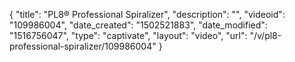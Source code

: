 {
    "title": "PL8&reg; Professional Spiralizer",
    "description": "",
    "videoid": "109986004",
    "date_created": "1502521883",
    "date_modified": "1516756047",
    "type": "captivate",
    "layout": "video",
    "url": "\/v\/pl8-professional-spiralizer\/109986004"
}